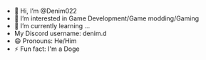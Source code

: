 - 👋 Hi, I’m @Denim022
- 👀 I’m interested in Game Development/Game modding/Gaming
- 🌱 I’m currently learning ...
- My Discord username: denim.d    
- 😄 Pronouns: He/Him  
- ⚡ Fun fact: I'm a Doge

<!---
Denim022/Denim022 is a ✨ special ✨ repository because its `README.md` (this file) appears on your GitHub profile.
You can click the Preview link to take a look at your changes.
--->
